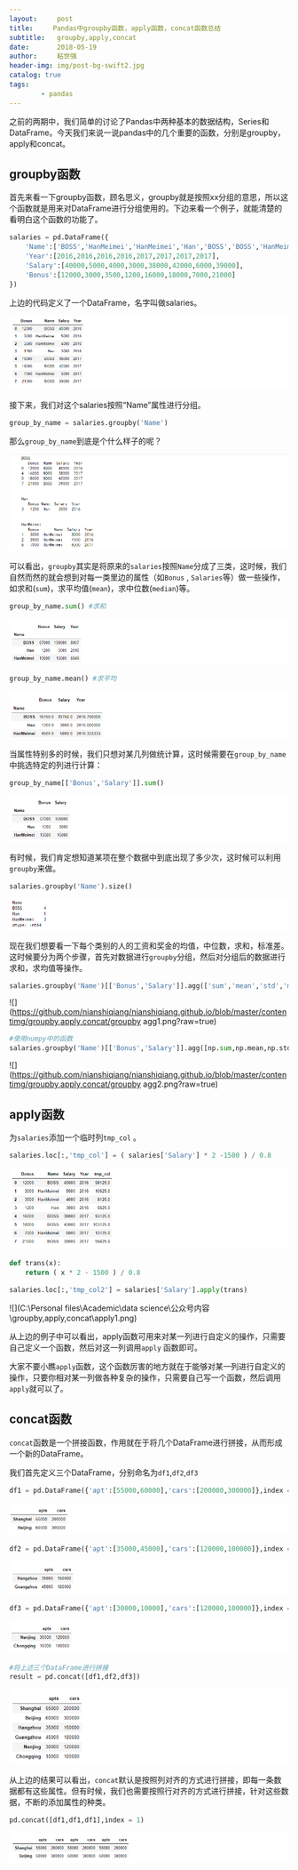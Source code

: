```yaml
---
layout:     post
title:     Pandas中groupby函数，apply函数，concat函数总结
subtitle:   groupby,apply,concat
date:       2018-05-19
author:     粘世强
header-img: img/post-bg-swift2.jpg
catalog: true
tags:
        - pandas
---
```


之前的两期中，我们简单的讨论了Pandas中两种基本的数据结构，Series和DataFrame。今天我们来说一说pandas中的几个重要的函数，分别是groupby，apply和concat。

## groupby函数

首先来看一下groupby函数，顾名思义，groupby就是按照xx分组的意思，所以这个函数就是用来对DataFrame进行分组使用的。下边来看一个例子，就能清楚的看明白这个函数的功能了。

```python
salaries = pd.DataFrame({
    'Name':['BOSS','HanMeimei','HanMeimei','Han','BOSS','BOSS','HanMeimei','BOSS'],
    'Year':[2016,2016,2016,2016,2017,2017,2017,2017],
    'Salary':[40000,5000,4000,3000,38000,42000,6000,39000],
    'Bonus':[12000,3000,3500,1200,16000,18000,7000,21000]
})
```
上边的代码定义了一个DataFrame，名字叫做salaries。

![](https://github.com/nianshiqiang/nianshiqiang.github.io/blob/master/contentimg/groupby,apply,concat/salaries.png?raw=true)

接下来，我们对这个salaries按照“Name”属性进行分组。

```python
group_by_name = salaries.groupby('Name')
```

那么`group_by_name`到底是个什么样子的呢？

![](https://github.com/nianshiqiang/nianshiqiang.github.io/blob/master/contentimg/groupby,apply,concat/group_by_name.png?raw=true)

可以看出，`groupby`其实是将原来的`salaries`按照`Name`分成了三类，这时候，我们自然而然的就会想到对每一类里边的属性（如`Bonus`  ,  `Salaries`等）做一些操作，如求和(`sum`)，求平均值(`mean`)，求中位数(`median`)等。

```python
group_by_name.sum() #求和
```

![](https://github.com/nianshiqiang/nianshiqiang.github.io/blob/master/contentimg/groupby,apply,concat/sum.png?raw=true)

```python
group_by_name.mean() #求平均
```

![](https://github.com/nianshiqiang/nianshiqiang.github.io/blob/master/contentimg/groupby,apply,concat/mean.png?raw=true)



当属性特别多的时候，我们只想对某几列做统计算，这时候需要在`group_by_name`中挑选特定的列进行计算：

```python
group_by_name[['Bonus','Salary']].sum() 
```

![](https://github.com/nianshiqiang/nianshiqiang.github.io/blob/master/contentimg/groupby,apply,concat/sum1.png?raw=true)

有时候，我们肯定想知道某项在整个数据中到底出现了多少次，这时候可以利用`groupby`来做。

```python
salaries.groupby('Name').size()
```

![](https://github.com/nianshiqiang/nianshiqiang.github.io/blob/master/contentimg/groupby,apply,concat/size.png?raw=true)

现在我们想要看一下每个类别的人的工资和奖金的均值，中位数，求和，标准差。这时候要分为两个步骤，首先对数据进行`groupby`分组，然后对分组后的数据进行求和，求均值等操作。

```python
salaries.groupby('Name')[['Bonus','Salary']].agg(['sum','mean','std','median'])
```

![](https://github.com/nianshiqiang/nianshiqiang.github.io/blob/master/contentimg/groupby,apply,concat/groupby agg1.png?raw=true)

```python
#使用numpy中的函数
salaries.groupby('Name')[['Bonus','Salary']].agg([np.sum,np.mean,np.std,np.median])
```

![](https://github.com/nianshiqiang/nianshiqiang.github.io/blob/master/contentimg/groupby,apply,concat/groupby agg2.png?raw=true)



## apply函数

为`salaries`添加一个临时列`tmp_col` 。

```python
salaries.loc[:,'tmp_col'] = ( salaries['Salary'] * 2 -1500 ) / 0.8
```

![](https://github.com/nianshiqiang/nianshiqiang.github.io/blob/master/contentimg/groupby,apply,concat/new_salaries.png?raw=true)

```python
def trans(x):
    return ( x * 2 - 1500 ) / 0.8
```

```python
salaries.loc[:,'tmp_col2'] = salaries['Salary'].apply(trans)
```

![](C:\Personal files\Academic\data science\公众号内容\groupby,apply,concat\apply1.png)

从上边的例子中可以看出，apply函数可用来对某一列进行自定义的操作，只需要自己定义一个函数，然后对这一列调用`apply` 函数即可。

大家不要小瞧`apply`函数，这个函数厉害的地方就在于能够对某一列进行自定义的操作，只要你相对某一列做各种复杂的操作，只需要自己写一个函数，然后调用`apply`就可以了。



## concat函数

`concat`函数是一个拼接函数，作用就在于将几个DataFrame进行拼接，从而形成一个新的DataFrame。

我们首先定义三个DataFrame，分别命名为`df1`,`df2`,`df3`

```python
df1 = pd.DataFrame({'apt':[55000,60000],'cars':[200000,300000]},index = ['Shanghai','Beijing'])
```

![](https://github.com/nianshiqiang/nianshiqiang.github.io/blob/master/contentimg/groupby,apply,concat/df1.png?raw=true)

```python
df2 = pd.DataFrame({'apt':[35000,45000],'cars':[120000,100000]},index = ['Hangzhou','Guangzhou'])
```

![](https://github.com/nianshiqiang/nianshiqiang.github.io/blob/master/contentimg/groupby,apply,concat/df2.png?raw=true)

```python
df3 = pd.DataFrame({'apt':[30000,10000],'cars':[120000,100000]},index = ['Nanjing','Chongqing'])
```

![](https://github.com/nianshiqiang/nianshiqiang.github.io/blob/master/contentimg/groupby,apply,concat/df3.png?raw=true)

```python
#将上述三个DataFrame进行拼接
result = pd.concat([df1,df2,df3])
```

![](https://github.com/nianshiqiang/nianshiqiang.github.io/blob/master/contentimg/groupby,apply,concat/concat1.png?raw=true)

从上边的结果可以看出，`concat`默认是按照列对齐的方式进行拼接，即每一条数据都有这些属性。但有时候，我们也需要按照行对齐的方式进行拼接，针对这些数据，不断的添加属性的种类。

```python
pd.concat([df1,df1,df1],index = 1)
```

![](https://github.com/nianshiqiang/nianshiqiang.github.io/blob/master/contentimg/groupby,apply,concat/concat2.png?raw=true)

